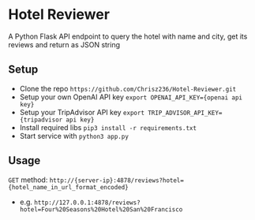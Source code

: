 # Hotel Reviewer
A Python Flask API endpoint to query the hotel with name and city, get its reviews and return as JSON string

## Setup
* Clone the repo `https://github.com/Chrisz236/Hotel-Reviewer.git`
* Setup your own OpenAI API key `export OPENAI_API_KEY={openai api key}`
* Setup your TripAdvisor API key `export TRIP_ADVISOR_API_KEY={tripadvisor api key}`
* Install required libs `pip3 install -r requirements.txt`
* Start service with `python3 app.py`

## Usage
`GET` method: `http://{server-ip}:4878/reviews?hotel={hotel_name_in_url_format_encoded}`
* e.g. `http://127.0.0.1:4878/reviews?hotel=Four%20Seasons%20Hotel%20San%20Francisco`